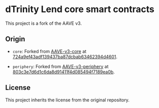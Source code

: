 # dTrinity Lend core smart contracts

This project is a fork of the AAVE v3.

## Origin

- `core`: Forked from [AAVE-v3-core](https://github.com/aave/aave-v3-core) at [724a9ef43adf139437ba87dcbab63462394d4601](https://github.com/aave/aave-v3-core/commit/724a9ef43adf139437ba87dcbab63462394d4601).

- `periphery`: Forked from [AAVE-v3-periphery](https://github.com/aave/aave-v3-periphery) at [803c3e7d6d1c6da8d91411f4d085494f7189ea0b](https://github.com/aave/aave-v3-periphery/commit/803c3e7d6d1c6da8d91411f4d085494f7189ea0b).

## License

This project inherits the license from the original repository.
